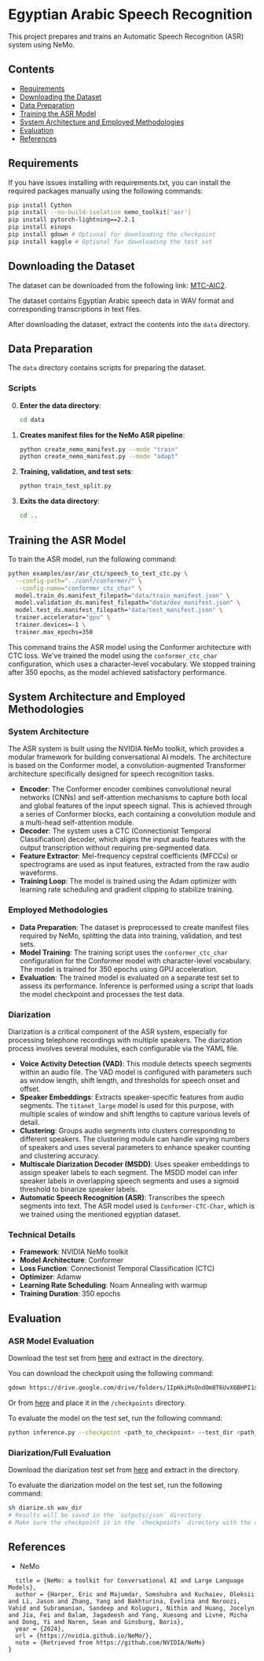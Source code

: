 
# Egyptian Arabic Speech Recognition

This project prepares and trains an Automatic Speech Recognition (ASR) system using NeMo. 

## Contents
- [Requirements](#requirements)
- [Downloading the Dataset](#downloading-the-dataset)
- [Data Preparation](#data-preparation)
- [Training the ASR Model](#training-the-asr-model)
- [System Architecture and Employed Methodologies](#system-architecture-and-employed-methodologies)
- [Evaluation](#evaluation)
- [References](#references)


## Requirements
If you have issues installing with requirements.txt, you can install the required packages manually using the following commands:
```sh
pip install Cython
pip install --no-build-isolation nemo_toolkit['asr']
pip install pytorch-lightning==2.2.1
pip install einops
pip install gdown # Optional for downloading the checkpoint
pip install kaggle # Optional for downloading the test set 
```
## Downloading the Dataset

The dataset can be downloaded from the following link: [MTC-AIC2](https://aicgoveg-my.sharepoint.com/:u:/g/personal/n_essam_aic_gov_eg/EWJtic_m6qhBr_2qha55vt0BnL0qqr22G7JIq72Zo_ueGw?e=zyLLC3).

The dataset contains Egyptian Arabic speech data in WAV format and corresponding transcriptions in text files.


After downloading the dataset, extract the contents into the `data` directory.

## Data Preparation
The `data` directory contains scripts for preparing the dataset.

### Scripts

0. **Enter the data directory**:
     ```sh
     cd data
     ```

1. **Creates manifest files for the NeMo ASR pipeline**:
     ```sh
     python create_nemo_manifest.py --mode "train"
     python create_nemo_manifest.py --mode "adapt"
     ```

2. **Training, validation, and test sets**:
     ```sh
     python train_test_split.py
     ```

3. **Exits the data directory**:
      ```sh
      cd ..
      ```

## Training the ASR Model
To train the ASR model, run the following command:

```sh
python examples/asr/asr_ctc/speech_to_text_ctc.py \
  --config-path="../conf/conformer/" \
  --config-name="conformer_ctc_char" \
  model.train_ds.manifest_filepath="data/train_manifest.json" \
  model.validation_ds.manifest_filepath="data/dev_manifest.json" \
  model.test_ds.manifest_filepath="data/test_manifest.json" \
  trainer.accelerator="gpu" \
  trainer.devices=-1 \
  trainer.max_epochs=350
```

This command trains the ASR model using the Conformer architecture with CTC loss. We've trained the model using the `conformer_ctc_char` configuration, which uses a character-level vocabulary. We stopped training after 350 epochs, as the model achieved satisfactory performance.


## System Architecture and Employed Methodologies

### System Architecture
The ASR system is built using the NVIDIA NeMo toolkit, which provides a modular framework for building conversational AI models. The architecture is based on the Conformer model, a convolution-augmented Transformer architecture specifically designed for speech recognition tasks.

- **Encoder**: The Conformer encoder combines convolutional neural networks (CNNs) and self-attention mechanisms to capture both local and global features of the input speech signal. This is achieved through a series of Conformer blocks, each containing a convolution module and a multi-head self-attention module.
- **Decoder**: The system uses a CTC (Connectionist Temporal Classification) decoder, which aligns the input audio features with the output transcription without requiring pre-segmented data.
- **Feature Extractor**: Mel-frequency cepstral coefficients (MFCCs) or spectrograms are used as input features, extracted from the raw audio waveforms.
- **Training Loop**: The model is trained using the Adam optimizer with learning rate scheduling and gradient clipping to stabilize training.

### Employed Methodologies
- **Data Preparation**: The dataset is preprocessed to create manifest files required by NeMo, splitting the data into training, validation, and test sets.
- **Model Training**: The training script uses the `conformer_ctc_char` configuration for the Conformer model with character-level vocabulary. The model is trained for 350 epochs using GPU acceleration.
- **Evaluation**: The trained model is evaluated on a separate test set to assess its performance. Inference is performed using a script that loads the model checkpoint and processes the test data.

### Diarization
Diarization is a critical component of the ASR system, especially for processing telephone recordings with multiple speakers. The diarization process involves several modules, each configurable via the YAML file.

- **Voice Activity Detection (VAD)**: This module detects speech segments within an audio file. The VAD model is configured with parameters such as window length, shift length, and thresholds for speech onset and offset.
- **Speaker Embeddings**: Extracts speaker-specific features from audio segments. The `titanet_large` model is used for this purpose, with multiple scales of window and shift lengths to capture various levels of detail.
- **Clustering**: Groups audio segments into clusters corresponding to different speakers. The clustering module can handle varying numbers of speakers and uses several parameters to enhance speaker counting and clustering accuracy.
- **Multiscale Diarization Decoder (MSDD)**: Uses speaker embeddings to assign speaker labels to each segment. The MSDD model can infer speaker labels in overlapping speech segments and uses a sigmoid threshold to binarize speaker labels.
- **Automatic Speech Recognition (ASR)**: Transcribes the speech segments into text. The ASR model used is `Conformer-CTC-Char`, which is we trained using the mentioned egyptian dataset.



### Technical Details
- **Framework**: NVIDIA NeMo toolkit
- **Model Architecture**: Conformer
- **Loss Function**: Connectionist Temporal Classification (CTC)
- **Optimizer**: Adamw
- **Learning Rate Scheduling**: Noam Annealing with warmup
- **Training Duration**: 350 epochs


## Evaluation
### ASR Model Evaluation
Download the test set from [here](https://www.kaggle.com/competitions/mct-aic-2/data) and extract in the directory.

You can download the checkpoit using the following command:
```sh
gdown https://drive.google.com/drive/folders/1IpHkiMsOndOm8T6UvX6BHPI1xzVZbMdF --folder

```
Or from [here](https://drive.google.com/drive/folders/1IpHkiMsOndOm8T6UvX6BHPI1xzVZbMdF) and place it in the `/checkpoints` directory.

To evaluate the model on the test set, run the following command:
```sh
python inference.py --checkpoint <path_to_checkpoint> --test_dir <path_to_test_dir>
```
### Diarization/Full Evaluation
Download the diarization test set from [here](https://aicgoveg-my.sharepoint.com/:u:/g/personal/n_essam_aic_gov_eg/EdGxtVG3EldPix-hVCIoedcBR2sn-cRiKxfZ6xaLnVie9g?e=th1uWn) and extract in the directory.

To evaluate the diarization model on the test set, run the following command:
```sh
sh diarize.sh wav_dir
# Results will be saved in the `outputs/json` directory
# Make sure the checkpoint is in the `checkpoints` directory with the correct name
```


## References
- NeMo
```@misc{nemo,
  title = {NeMo: a toolkit for Conversational AI and Large Language Models},
  author = {Harper, Eric and Majumdar, Somshubra and Kuchaiev, Oleksii and Li, Jason and Zhang, Yang and Bakhturina, Evelina and Noroozi, Vahid and Subramanian, Sandeep and Koluguri, Nithin and Huang, Jocelyn and Jia, Fei and Balam, Jagadeesh and Yang, Xuesong and Livne, Micha and Dong, Yi and Naren, Sean and Ginsburg, Boris},
  year = {2024},
  url = {https://nvidia.github.io/NeMo/},
  note = {Retrieved from https://github.com/NVIDIA/NeMo}
}
```






